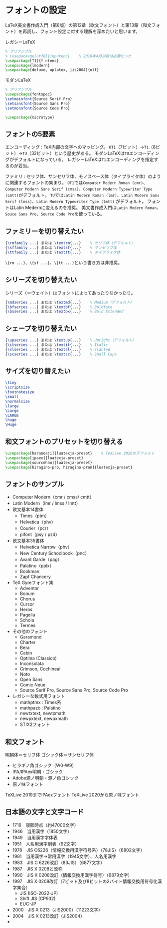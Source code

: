# フォントの設定

LaTeX美文書作成入門（第8版）の第12章（欧文フォント）と第13章（和文フォント）を再読し、フォント設定に対する理解を深めたいと思います。

レガシーLaTeX

```latex
% プリアンブル
% \usepackage[utf8]{inputenc}    % 2018年4月以前は必要だった
\usepackage[T1]{f ntenc}
\usepackage{lmodern}
\usepackage[deluxe, uplatex, jis2004]{otf}
```

モダンLaTeX

```latex
% プリアンブル
\usepackage{fontspec}
\setmainfont{Source Serif Pro}
\setsansfont{Source Sans Pro}
\setmonofont{Source Code Pro}

\usepackage{microtype}
```


## フォントの5要素

エンコーディング
:   TeX内部の文字へのマッピング。
    ``OT1``（7ビット）→``T1``（8ビット）→``TU``（32ビット）という歴史がある。
    モダンLaTeXは``TU``エンコーディングがデフォルトになっている。
    レガシーLaTeXは``T1``エンコーディングを指定するのが妥当。

ファミリ
:   セリフ体、サンセリフ体、モノスペース体（タイプライタ体）のように関連するフォントの集まり。
    ``OT1``では``Computer Modern Roman (cmr)``、``Computer Modern Sans Serif (cmss)``、``Computer Modern Typewriter Type (cmtt)``がデフォルト。
    ``TU``では``Latin Modern Roman (lmr)``、``Latin Modern Sans Serif (lmss)``、``Latin Modern Typewriter Type (lmtt)`` がデフォルト。
    フォントはLatin Medernに変えるのを推奨。
    美文書作成入門は``Latin Modern Roman``、``Souce Sans Pro``、``Source Code Pro``を使っている。


## ファミリーを切り替えたい

```latex
{\rmfamily ...} または \textrm{...}    % セリフ体（デフォルト）
{\sffamily ...} または \textsf{...}    % サンセリフ体
{\ttfamily ...} または \texttt{...}    % タイプライタ体
```

``\{rm ...}``、``\{sf ...}``、``\{tt ...}``という書き方は非推奨。

## シリーズを切り替えたい

シリーズ（＝ウェイト）はフォントによってあったりなかったり。

```latex
{\mdseries ...} または \textmd{...}    % Medium（デフォルト）
{\bfseries ...} または \textbf{...}    % Boldface
{\bxseries ...} または \textbx{...}    % Bold Extended
```

## シェープを切り替えたい

```latex
{\upseries ...} または \textup{...}    % Upright（デフォルト）
{\itseries ...} または \textit{...}    % Italic
{\slseries ...} または \textsl{...}    % Slanted
{\scseries ...} または \textsc{...}    % Small Caps
```

## サイズを切り替えたい

```latex
\tiny
\scriptsize
\footnotesize
\small
\normalsize
\large
\Large
\LARGE
\huge
\Huge
```

## 和文フォントのプリセットを切り替える

```latex
\usepackage[haranoaji]{luatexja-preset}    % TeXLive 2020のデフォルト
\usepackage[ipaex]{luatexja-preset}
\usepackage[sourcehan]{luatexja-preset}
\usepackage[hiragino-pro, hiragino-pron]{luatexja-preset}

```

## フォントのサンプル

- Computer Modern（cmr / cmss/ cmtt）
- Latin Modern（lmr / lmss / lmtt）
- 欧文基本14書体
  - Times（ptm）
  - Helvetica（phv）
  - Courier（pcr）
  - pifont（psy / pzd）
- 欧文基本35書体
  - Helvetica Narrow（phv）
  - New Century Schoolbook（pnc）
  - Avant Garde（pag）
  - Palatino（pplx）
  - Bookman
  - Zapf Chancery
- TeX Gyreフォント集
  - Adventor
  - Bonum
  - Chorus
  - Cursor
  - Heros
  - Pagella
  - Schola
  - Termes
- その他のフォント
  - Garamond
  - Charter
  - Bera
  - Cabin
  - Optima (Classico)
  - Inconsolata
  - Crimson, Cochineal
  - Noto
  - Open Sans
  - Comic Neue
  - Source Serif Pro, Source Sans Pro, Source Code Pro
- レガシーな数式用フォント
  - mathptmx : Times系
  - mathpazo : Palatino
  - newtxtext, newtxmath
  - newpxtext, newpxmath
  - STIX2フォント

## 和文フォント

明朝体＝セリフ体
ゴシック体＝サンセリフ体

- ヒラギノ角ゴシック（W0-W9）
- IPA/IPAex明朝・ゴシック
- Adobe源ノ明朝・源ノ角ゴシック
- 原ノ味フォント

TeXLive 2019までIPAexフォント
TeXLive 2020から原ノ味フォント

## 日本語の文字と文字コード

- 1716　康熙時点（約47000文字）
- 1946　当用漢字（1850文字）
- 1949　当用漢字字体表
- 1951　人名用漢字別表（92文字）
- 1978　JIS C6226（情報交換用漢字符号系）（78JIS）（6802文字）
- 1981　当用漢字→常用漢字（1945文字）、人名用漢字
- 1983　JIS C 6226改訂（83JIS）（6877文字）
- 1987　JIS X 0208と改称
- 1990　JIS X 0208改訂（情報交換用漢字符号）（6879文字）
- 1997　JIS X 0208改訂（7ビット及び8ビットの2バイト情報交換用符号化漢字集合）
  - JIS (ISO-2022-JP)
  - Shift JIS (CP932)
  - EUC-JP
- 2000　JIS X 0213（JIS2000）（11223文字）
- 2004　JIS X 0213改訂（JIS2004）
-
